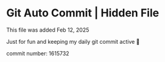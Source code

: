 # Git Auto Commit | Hidden File

This file was added Feb 12, 2025

Just for fun and keeping my daily git commit active 🤪

commit number: 1615732
